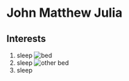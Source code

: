 

# John Matthew Julia



## Interests

1. sleep
   ![bed](https://github.com/user-attachments/assets/5910b7e2-4743-4e38-90dd-b6eab66d191b)
2. sleep
    ![other bed](https://github.com/user-attachments/assets/90684076-1c1f-4ff2-be93-7780c92aa67a)            
3. sleep

 






















